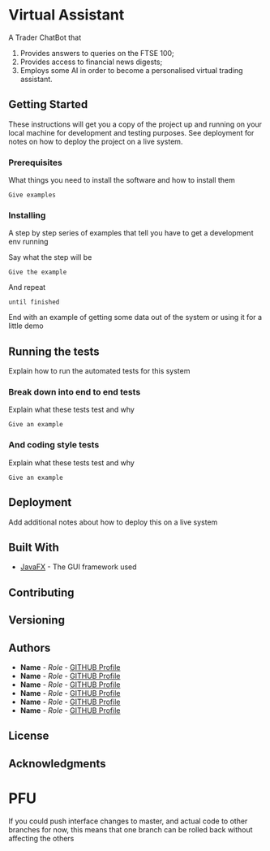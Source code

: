 # Virtual Assistant

A Trader ChatBot that
1. Provides answers to queries on the FTSE 100;
2. Provides access to financial news digests;
3. Employs some AI in order to become a personalised virtual trading assistant.

## Getting Started

These instructions will get you a copy of the project up and running on your local machine for development and testing purposes. See deployment for notes on how to deploy the project on a live system.

### Prerequisites

What things you need to install the software and how to install them

```
Give examples
```

### Installing

A step by step series of examples that tell you have to get a development env running

Say what the step will be

```
Give the example
```

And repeat

```
until finished
```

End with an example of getting some data out of the system or using it for a little demo

## Running the tests

Explain how to run the automated tests for this system

### Break down into end to end tests

Explain what these tests test and why

```
Give an example
```

### And coding style tests

Explain what these tests test and why

```
Give an example
```

## Deployment

Add additional notes about how to deploy this on a live system

## Built With


* [JavaFX](http://javafx.com/javafx/8) - The GUI framework used

## Contributing

## Versioning

## Authors

* **Name** - *Role* - [GITHUB Profile](https://github.com/)
* **Name** - *Role* - [GITHUB Profile](https://github.com/)
* **Name** - *Role* - [GITHUB Profile](https://github.com/)
* **Name** - *Role* - [GITHUB Profile](https://github.com/)
* **Name** - *Role* - [GITHUB Profile](https://github.com/)
* **Name** - *Role* - [GITHUB Profile](https://github.com/)

## License

## Acknowledgments

# PFU
If you could push interface changes to master, and actual code to other branches for now, this means that one branch can be rolled back without affecting the others
